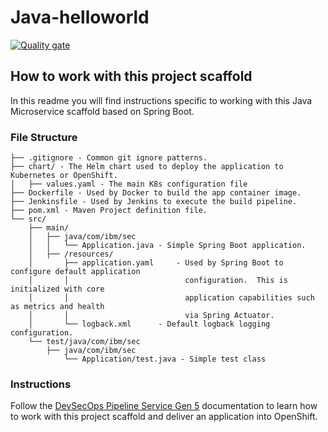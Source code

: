 # Java-helloworld

[![Quality gate](https://sonar.sec.ibm.com/api/project_badges/quality_gate?project=managed-security%3AJava-helloworld)](https://sonar.sec.ibm.com/dashboard?id=managed-security%3AJava-helloworld)

## How to work with this project scaffold
In this readme you will find instructions specific to working with this Java Microservice scaffold based on Spring Boot. 

### File Structure
```
├── .gitignore - Common git ignore patterns.
├── chart/ - The Helm chart used to deploy the application to Kubernetes or OpenShift.
│   ├── values.yaml - The main K8s configuration file
├── Dockerfile - Used by Docker to build the app container image.
├── Jenkinsfile - Used by Jenkins to execute the build pipeline.
├── pom.xml - Maven Project definition file.
└── src/
    ├── main/
    │   ├── java/com/ibm/sec
    │   │   └── Application.java - Simple Spring Boot application.  
    │   ├── /resources/
    │       ├── application.yaml     - Used by Spring Boot to configure default application
    │       │                          configuration.  This is initialized with core
    │       │                          application capabilities such as metrics and health
    │       │                          via Spring Actuator.
    │       └── logback.xml      - Default logback logging configuration.
    └── test/java/com/ibm/sec
        ├── java/com/ibm/sec
            └── Application/test.java - Simple test class

```

### Instructions

Follow the [DevSecOps Pipeline Service Gen 5](https://pages.github.ibm.com/managed-security/dept-it/#/services/devsecops_sre/devsecops_pipeline/5/) documentation to learn how to work with this project scaffold and deliver an application into OpenShift.